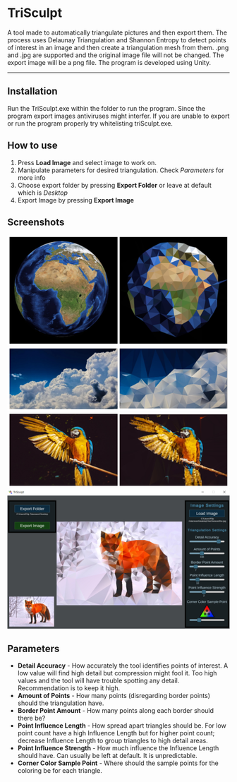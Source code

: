 # TriSculpt

 A tool made to automatically triangulate pictures and then export them. The process uses Delaunay Triangulation and Shannon Entropy to detect points of interest in an image and then create a triangulation mesh from them. .png and .jpg are supported and the original image file will not be changed. The export image will be a png file. The program is developed using Unity. 

---

## Installation

Run the TriSculpt.exe within the folder to run the program. Since the program export images antiviruses might interfer. If you are unable to export or run the program properly try whitelisting triSculpt.exe.

## How to use
1. Press **Load Image** and select image to work on. 
1. Manipulate parameters for desired triangulation. Check *Parameters* for more info
1. Choose export folder by pressing **Export Folder** or leave at default which is *Desktop*
1. Export Image by pressing **Export Image**

## Screenshots

![pic-1](https://github.com/Zmarfan/TriSculpt/blob/main/readmePictures/1.jpg?raw=true)
![pic-2](https://github.com/Zmarfan/TriSculpt/blob/main/readmePictures/2.jpg?raw=true)
![pic-3](https://github.com/Zmarfan/TriSculpt/blob/main/readmePictures/3.jpg?raw=true)
![pic-4](https://github.com/Zmarfan/TriSculpt/blob/main/readmePictures/4.jpg?raw=true)

## Parameters
* **Detail Accuracy** - How accurately the tool identifies points of interest. A low value will find high detail but compression might fool it. Too high values and the tool will have trouble spotting any detail. Recommendation is to keep it high.
* **Amount of Points** - How many points (disregarding border points) should the triangulation have.
* **Border Point Amount** - How many points along each border should there be?
* **Point Influence Length** - How spread apart triangles should be. For low point count have a high Influence Length but for higher point count; decrease Influence Length to group triangles to high detail areas.
* **Point Influence Strength** - How much influence the Influence Length should have. Can usually be left at default. It is unpredictable.
* **Corner Color Sample Point** - Where should the sample points for the coloring be for each triangle.
